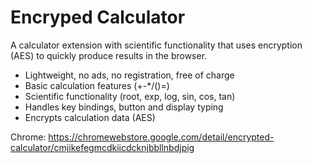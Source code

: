 # Encryped Calculator
A calculator extension with scientific functionality that uses encryption (AES) to quickly produce results in the browser.

* Lightweight, no ads, no registration, free of charge
* Basic calculation features (+-*/()=)
* Scientific functionality (root, exp, log, sin, cos, tan)
* Handles key bindings, button and display typing
* Encrypts calculation data (AES)



Chrome: https://chromewebstore.google.com/detail/encrypted-calculator/cmjikefegmcdkiicdcknjbbllnbdjpig

